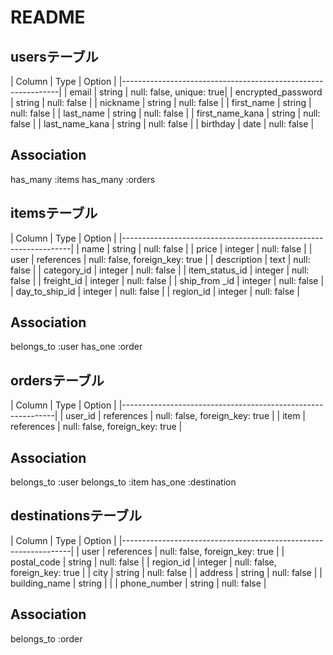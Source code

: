 # README

## usersテーブル

| Column                | Type      | Option                   |
|--------------------------------------------------------------|
| email                 | string    | null: false, unique: true|
| encrypted_password    | string    | null: false              |
| nickname              | string    | null: false              |
| first_name            | string    | null: false              |
| last_name             | string    | null: false              |
| first_name_kana       | string    | null: false              |
| last_name_kana        | string    | null: false              |
| birthday              | date      | null: false              |

## Association
 has_many :items
 has_many :orders

## itemsテーブル

| Column            | Type       | Option                         |
|-----------------------------------------------------------------|
| name              | string     | null: false                    |
| price             | integer    | null: false                    |
| user              | references | null: false, foreign_key: true |
| description       | text       | null: false                    |
| category_id       | integer    | null: false                    |
| item_status_id    | integer    | null: false                    |
| freight_id        | integer    | null: false                    |
| ship_from _id     | integer    | null: false                    |
| day_to_ship_id    | integer    | null: false                    |
| region_id         | integer    | null: false                    |

## Association
 belongs_to :user
 has_one :order


## ordersテーブル

| Column      | Type        | Option                          |
|-------------------------------------------------------------|
| user_id     | references  | null: false, foreign_key: true  |
| item        | references  | null: false, foreign_key: true  |

## Association
 belongs_to :user
 belongs_to :item
 has_one :destination

## destinationsテーブル

| Column          | Type      | Option                            |
|-----------------------------------------------------------------|
| user            | references | null: false, foreign_key: true   |
| postal_code     | string     | null: false                      |
| region_id       | integer    | null: false, foreign_key: true   |
| city            | string     | null: false                      |
| address         | string     | null: false                      |
| building_name   | string     |                                  |
| phone_number    | string     | null: false                      |

## Association
 belongs_to :order